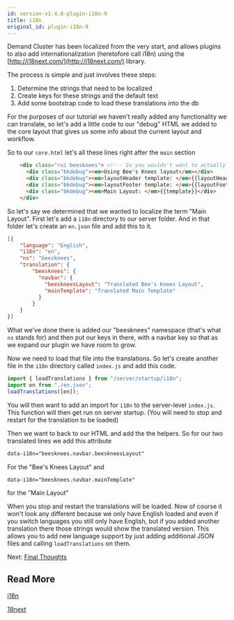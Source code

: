 ```yaml
---
id: version-v1.4.0-plugin-i18n-9
title: i18n
original_id: plugin-i18n-9
---
```

    
Demand Cluster has been localized from the very start, and allows plugins to also add internationalization (heretofore call i18n)
using the [http://i18next.com/](http://i18next.com/) library.

The process is simple and just involves these steps:

1. Determine the strings that need to be localized
1. Create keys for these strings and the default text
1. Add some bootstrap code to load these translations into the db

For the purposes of our tutorial we haven't really added any functionality we can translate, so let's add a little code
to our "debug" HTML we added to the core layout that gives us some info about the current layout and workflow.

So to our `core.html` let's all these lines right after the `main` section

```html
    <div class="rui beesknees"> <!--- So you wouldn't want to actually have this here but it's good for some examples -->
      <div class="bkdebug"><em>Using Bee's Knees layout</em></div>
      <div class="bkdebug"><em>layoutHeader template: </em>{{layoutHeader}}</div>
      <div class="bkdebug"><em>layoutFooter template: </em>{{layoutFooter}}</div>
      <div class="bkdebug"><em>Main Layout: </em>{{template}}</div>
    </div>
```

So let's say we determined that we wanted to localize the term "Main Layout". First let's add a `i18n` directory to our
server folder. And in that folder let's create an `en.json` file and add this to it.

```json
[{
    "language": "English",
    "i18n": "en",
    "ns": "beesknees",
    "translation": {
        "beesknees": {
          "navbar": {
            "beeskneesLayout": "Translated Bee's Knees Layout",
            "mainTemplate": "Translated Main Template"
          }
        }
    }
}]
```

What we've done there is added our "beesknees" namespace (that's what `ns` stands for) and then put our keys in there, with
a navbar key so that as we expand our plugin we have room to grow.

Now we need to load that file into the translations. So let's create another file in the `i18n` directory called `index.js`
and add this code.

```js
import { loadTranslations } from "/server/startup/i18n";
import en from "./en.json";
loadTranslations([en]);
```

You will then want to add an import for `i18n` to the server-level `index.js`. This function will then get run on
server startup. (You will need to stop and restart for the translation to be loaded)

Then we want to back to our HTML and add the the helpers. So for our two translated lines we add this attribute

```html
data-i18n="beesknees.navbar.beeskneesLayout"
```

For the "Bee's Knees Layout" and

```html
data-i18n="beesknees.navbar.mainTemplate"
```

for the "Main Layout"

When you stop and restart the translations will be loaded. Now of course it won't look any different because we only
have English loaded and even if you switch languages you still only have English, but if you added another translation there
those strings would show the translated version. This allows you to add new language support by just adding additional JSON
files and calling `loadTranslations` on them.

Next: [Final Thoughts](plugin-complete-10.md)

## Read More

[i18n](i18n.md)

[18next](http://i18next.com/)
